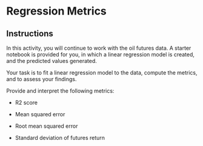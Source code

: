 # Regression Metrics

## Instructions

In this activity, you will continue to work with the oil futures data. A starter notebook is provided for you, in which a linear regression model is created, and the predicted values generated.

Your task is to fit a linear regression model to the data, compute the metrics, and to assess your findings.

Provide and interpret the following metrics:

* R2 score

* Mean squared error

* Root mean squared error

* Standard deviation of futures return
